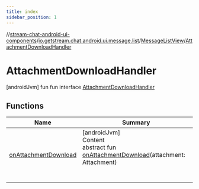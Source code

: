 ```yaml
---
title: index
sidebar_position: 1
---
```

//[stream-chat-android-ui-components](../../../../index.md)/[io.getstream.chat.android.ui.message.list](../../index.md)/[MessageListView](../index.md)/[AttachmentDownloadHandler](index.md)



# AttachmentDownloadHandler  
 [androidJvm] fun fun interface [AttachmentDownloadHandler](index.md)   


## Functions  
  
|  Name |  Summary | 
|---|---|
| <a name="io.getstream.chat.android.ui.message.list/MessageListView.AttachmentDownloadHandler/onAttachmentDownload/#io.getstream.chat.android.client.models.Attachment/PointingToDeclaration/"></a>[onAttachmentDownload](onAttachmentDownload.md)| <a name="io.getstream.chat.android.ui.message.list/MessageListView.AttachmentDownloadHandler/onAttachmentDownload/#io.getstream.chat.android.client.models.Attachment/PointingToDeclaration/"></a>[androidJvm]  <br/>Content  <br/>abstract fun [onAttachmentDownload](onAttachmentDownload.md)(attachment: Attachment)  <br/><br/><br/>|


